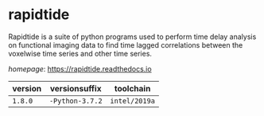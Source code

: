 # rapidtide

Rapidtide is a suite of python programs used to perform time delay analysis on functional imaging  data to find time lagged correlations between the voxelwise time series and other time series.

*homepage*: <https://rapidtide.readthedocs.io>

version | versionsuffix | toolchain
--------|---------------|----------
``1.8.0`` | ``-Python-3.7.2`` | ``intel/2019a``
